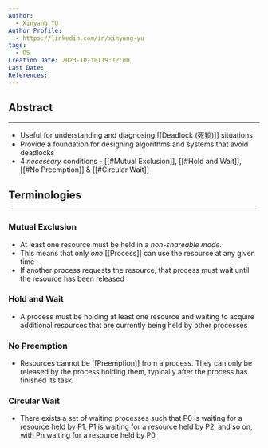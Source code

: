 ```yaml
---
Author:
  - Xinyang YU
Author Profile:
  - https://linkedin.com/in/xinyang-yu
tags:
  - OS
Creation Date: 2023-10-18T19:12:00
Last Date: 
References:
---
```

## Abstract
---
- Useful for understanding and diagnosing [[Deadlock (死锁)]] situations
- Provide a foundation for designing algorithms and systems that avoid deadlocks
- 4 *necessary* conditions - [[#Mutual Exclusion]], [[#Hold and Wait]], [[#No Preemption]] & [[#Circular Wait]]


## Terminologies
---
### Mutual Exclusion
- At least one resource must be held in a *non-shareable mode*.
- This means that only *one* [[Process]] can use the resource at any given time
- If another process requests the resource, that process must wait until the resource has been released

### Hold and Wait
- A process must be holding at least one resource and waiting to acquire additional resources that are currently being held by other processes

### No Preemption
- Resources cannot be [[Preemption]] from a process. They can only be released by the process holding them, typically after the process has finished its task.

### Circular Wait
- There exists a set of waiting processes such that P0 is waiting for a resource held by P1, P1 is waiting for a resource held by P2, and so on, with Pn waiting for a resource held by P0